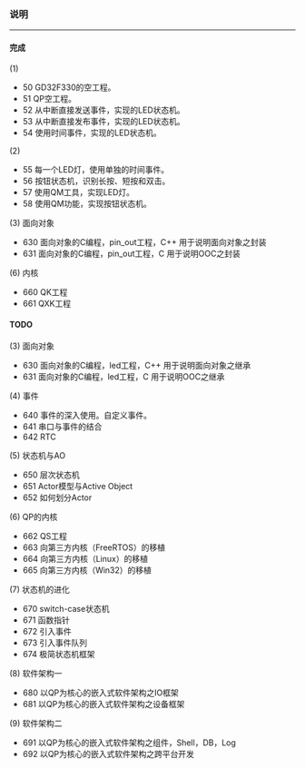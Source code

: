 ### 说明
-------
#### 完成
(1)
+ 50 GD32F330的空工程。
+ 51 QP空工程。
+ 52 从中断直接发送事件，实现的LED状态机。
+ 53 从中断直接发布事件，实现的LED状态机。
+ 54 使用时间事件，实现的LED状态机。

(2)
+ 55 每一个LED灯，使用单独的时间事件。
+ 56 按钮状态机，识别长按、短按和双击。
+ 57 使用QM工具，实现LED灯。
+ 58 使用QM功能，实现按钮状态机。

(3) 面向对象
+ 630 面向对象的C编程，pin_out工程，C++
    用于说明面向对象之封装
+ 631 面向对象的C编程，pin_out工程，C
    用于说明OOC之封装

(6) 内核
+ 660 QK工程
+ 661 QXK工程

#### TODO
(3) 面向对象
+ 630 面向对象的C编程，led工程，C++
    用于说明面向对象之继承
+ 631 面向对象的C编程，led工程，C
    用于说明OOC之继承

(4) 事件
+ 640 事件的深入使用。自定义事件。
+ 641 串口与事件的结合
+ 642 RTC

(5) 状态机与AO
+ 650 层次状态机
+ 651 Actor模型与Active Object
+ 652 如何划分Actor

(6) QP的内核
+ 662 QS工程
+ 663 向第三方内核（FreeRTOS）的移植
+ 664 向第三方内核（Linux）的移植
+ 665 向第三方内核（Win32）的移植

(7) 状态机的进化
+ 670 switch-case状态机
+ 671 函数指针
+ 672 引入事件
+ 673 引入事件队列
+ 674 极简状态机框架

(8) 软件架构一
+ 680 以QP为核心的嵌入式软件架构之IO框架
+ 681 以QP为核心的嵌入式软件架构之设备框架

(9) 软件架构二
+ 691 以QP为核心的嵌入式软件架构之组件，Shell，DB，Log
+ 692 以QP为核心的嵌入式软件架构之跨平台开发
